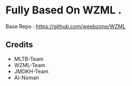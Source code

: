 # Fully Based On WZML . 

Base Repo : https://github.com/weebzone/WZML

## Credits
* MLTB-Team 
* WZML-Team 
* JMDKH-Team 
* Al-Noman 
